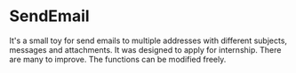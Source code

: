 # SendEmail
 
It's a small toy for send emails to multiple addresses with different subjects, messages and attachments. It was designed to apply for internship. There are many to improve. The functions can be modified freely. 
